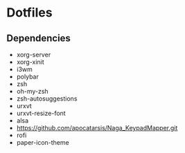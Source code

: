 # Dotfiles
## Dependencies
* xorg-server
* xorg-xinit
* i3wm
* polybar
* zsh
* oh-my-zsh
* zsh-autosuggestions
* urxvt
* urxvt-resize-font
* alsa
* https://github.com/apocatarsis/Naga_KeypadMapper.git
* rofi
* paper-icon-theme
